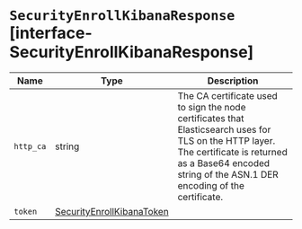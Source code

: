 # `SecurityEnrollKibanaResponse` [interface-SecurityEnrollKibanaResponse]

| Name | Type | Description |
| - | - | - |
| `http_ca` | string | The CA certificate used to sign the node certificates that Elasticsearch uses for TLS on the HTTP layer. The certificate is returned as a Base64 encoded string of the ASN.1 DER encoding of the certificate. |
| `token` | [SecurityEnrollKibanaToken](./SecurityEnrollKibanaToken.md) | &nbsp; |
